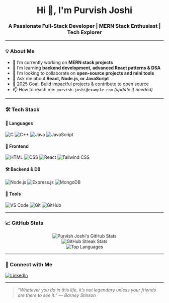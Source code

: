 <h1 align="center">Hi 👋, I'm Purvish Joshi</h1>
<h3 align="center">A Passionate Full-Stack Developer | MERN Stack Enthusiast | Tech Explorer</h3>

---

### 💡 About Me
- 🔭 I’m currently working on **MERN stack projects**
- 🌱 I’m learning **backend development, advanced React patterns & DSA**
- 👯 I’m looking to collaborate on **open-source projects and mini tools**
- 💬 Ask me about **React, Node.js, or JavaScript**
- 🎯 2025 Goal: Build impactful projects & contribute to open source
- 📫 How to reach me: `purvish.joshi@example.com` *(update if needed)*

---

### 🛠️ Tech Stack

#### 🚀 Languages
![C](https://img.shields.io/badge/C-00599C?style=for-the-badge&logo=c&logoColor=white)
![C++](https://img.shields.io/badge/C++-004482?style=for-the-badge&logo=cplusplus&logoColor=white)
![Java](https://img.shields.io/badge/Java-ED8B00?style=for-the-badge&logo=java&logoColor=white)
![JavaScript](https://img.shields.io/badge/JavaScript-F0DB4F?style=for-the-badge&logo=javascript&logoColor=black)

#### 🎨 Frontend
![HTML](https://img.shields.io/badge/HTML5-E34F26?style=for-the-badge&logo=html5&logoColor=white)
![CSS](https://img.shields.io/badge/CSS3-1572B6?style=for-the-badge&logo=css3&logoColor=white)
![React](https://img.shields.io/badge/React-20232A?style=for-the-badge&logo=react&logoColor=61DAFB)
![Tailwind CSS](https://img.shields.io/badge/Tailwind_CSS-38B2AC?style=for-the-badge&logo=tailwind-css&logoColor=white)

#### 🛠 Backend & DB
![Node.js](https://img.shields.io/badge/Node.js-339933?style=for-the-badge&logo=nodedotjs&logoColor=white)
![Express.js](https://img.shields.io/badge/Express.js-000000?style=for-the-badge&logo=express&logoColor=white)
![MongoDB](https://img.shields.io/badge/MongoDB-4EA94B?style=for-the-badge&logo=mongodb&logoColor=white)

#### 🧰 Tools
![VS Code](https://img.shields.io/badge/VS%20Code-007ACC?style=for-the-badge&logo=visual-studio-code&logoColor=white)
![Git](https://img.shields.io/badge/Git-F05032?style=for-the-badge&logo=git&logoColor=white)
![GitHub](https://img.shields.io/badge/GitHub-181717?style=for-the-badge&logo=github&logoColor=white)

---

### 📈 GitHub Stats

<p align="center">
  <img src="https://github-readme-stats.vercel.app/api?username=Purvish-Joshi&show_icons=true&theme=radical" alt="Purvish Joshi's GitHub Stats" />
  <br/>
  <img src="https://github-readme-streak-stats.herokuapp.com/?user=Purvish-Joshi&theme=radical" alt="GitHub Streak Stats" />
  <br/>
  <img src="https://github-readme-stats.vercel.app/api/top-langs/?username=Purvish-Joshi&layout=compact&theme=radical" alt="Top Languages" />
</p>

---

### 🔗 Connect with Me
[![LinkedIn](https://img.shields.io/badge/LinkedIn-0077B5?style=for-the-badge&logo=linkedin&logoColor=white)](https://www.linkedin.com/in/purvish-joshi-5231b3328/)

---

> _“Whatever you do in this life, it’s not legendary unless your friends are there to see it.”_ — *Barney Stinson*
